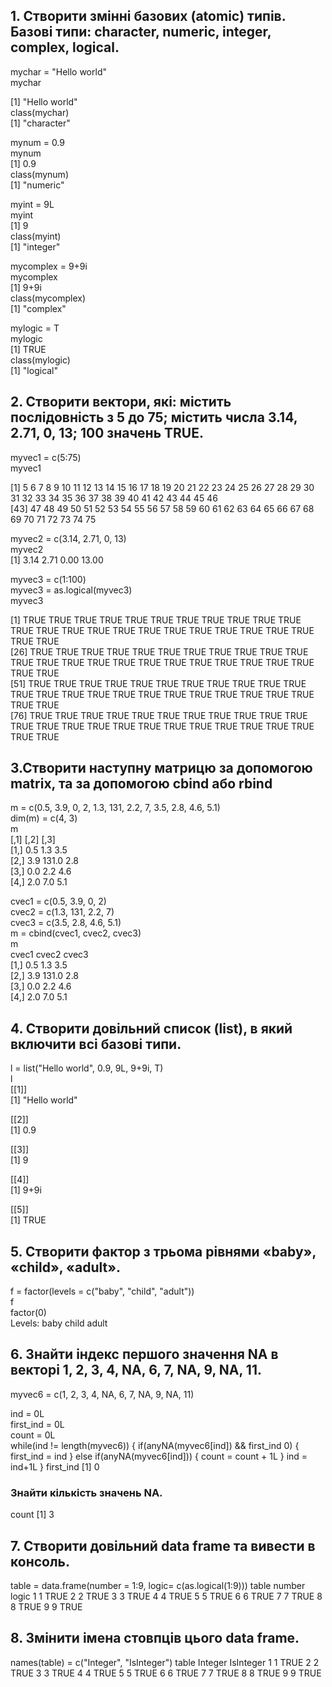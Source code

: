 ## 1. Створити змінні базових (atomic) типів. Базові типи: character, numeric, integer, complex, logical.

mychar = "Hello world"  
mychar  

[1] "Hello world"  
class(mychar)  
[1] "character"  
 
mynum = 0.9  
mynum  
[1] 0.9  
class(mynum)  
[1] "numeric"  
 
myint = 9L  
myint  
[1] 9  
class(myint)  
[1] "integer"  
 
mycomplex = 9+9i  
mycomplex  
[1] 9+9i  
class(mycomplex)  
[1] "complex"  
 
mylogic = T  
mylogic  
[1] TRUE  
class(mylogic)  
[1] "logical"  
 
## 2. Створити вектори, які: містить послідовність з 5 до 75; містить числа 3.14, 2.71, 0, 13; 100 значень TRUE.
 
myvec1 = c(5:75)  
myvec1  

[1]  5  6  7  8  9 10 11 12 13 14 15 16 17 18 19 20 21 22 23 24 25 26 27 28 29 30 31 32 33 34 35 36 37 38 39 40 41 42 43 44 45 46  
[43] 47 48 49 50 51 52 53 54 55 56 57 58 59 60 61 62 63 64 65 66 67 68 69 70 71 72 73 74 75  
 
myvec2 = c(3.14, 2.71, 0, 13)  
myvec2  
[1]  3.14  2.71  0.00 13.00  
 
myvec3 = c(1:100)  
myvec3 = as.logical(myvec3)  
myvec3  

[1] TRUE TRUE TRUE TRUE TRUE TRUE TRUE TRUE TRUE TRUE TRUE TRUE TRUE TRUE TRUE TRUE TRUE TRUE TRUE TRUE TRUE TRUE TRUE TRUE TRUE  
[26] TRUE TRUE TRUE TRUE TRUE TRUE TRUE TRUE TRUE TRUE TRUE TRUE TRUE TRUE TRUE TRUE TRUE TRUE TRUE TRUE TRUE TRUE TRUE TRUE TRUE  
[51] TRUE TRUE TRUE TRUE TRUE TRUE TRUE TRUE TRUE TRUE TRUE TRUE TRUE TRUE TRUE TRUE TRUE TRUE TRUE TRUE TRUE TRUE TRUE TRUE TRUE  
[76] TRUE TRUE TRUE TRUE TRUE TRUE TRUE TRUE TRUE TRUE TRUE TRUE TRUE TRUE TRUE TRUE TRUE TRUE TRUE TRUE TRUE TRUE TRUE TRUE TRUE  
 
## 3.Створити наступну матрицю за допомогою matrix, та за допомогою cbind або rbind

m = c(0.5, 3.9, 0, 2, 1.3, 131, 2.2, 7, 3.5, 2.8, 4.6, 5.1)  
dim(m) = c(4, 3)   
m  
     [,1]  [,2] [,3]  
[1,]  0.5   1.3  3.5  
[2,]  3.9 131.0  2.8  
[3,]  0.0   2.2  4.6  
[4,]  2.0   7.0  5.1  
 
cvec1 = c(0.5, 3.9, 0, 2)  
cvec2 = c(1.3, 131, 2.2, 7)  
cvec3 = c(3.5, 2.8, 4.6, 5.1)  
m = cbind(cvec1, cvec2, cvec3)  
m  
     cvec1 cvec2 cvec3  
[1,]   0.5   1.3   3.5  
[2,]   3.9 131.0   2.8  
[3,]   0.0   2.2   4.6  
[4,]   2.0   7.0   5.1  
 
## 4. Створити довільний список (list), в який включити всі базові типи.
l = list("Hello world", 0.9, 9L, 9+9i, T)  
l  
[[1]]  
[1] "Hello world"  

[[2]]  
[1] 0.9  

[[3]]  
[1] 9  

[[4]]  
[1] 9+9i  

[[5]]  
[1] TRUE  

 
## 5. Створити фактор з трьома рівнями «baby», «child», «adult».
f = factor(levels = c("baby", "child", "adult"))  
f  
factor(0)  
Levels: baby child adult  
 
## 6. Знайти індекс першого значення NA в векторі 1, 2, 3, 4, NA, 6, 7, NA, 9, NA, 11. 
 
myvec6 = c(1, 2, 3, 4, NA, 6, 7, NA, 9, NA, 11)  
 
 ind = 0L  
 first_ind = 0L  
 count = 0L  
 while(ind != length(myvec6)) {
   if(anyNA(myvec6[ind]) && first_ind  0) {
     first_ind = ind
   } else if(anyNA(myvec6[ind])) {
     count = count + 1L
   }
   ind = ind+1L
 }
 first_ind
[1] 0

### Знайти кількість значень NA.
 count
[1] 3
 
## 7. Створити довільний data frame та вивести в консоль.
 table = data.frame(number = 1:9, logic= c(as.logical(1:9)))
 table
  number logic
1      1  TRUE
2      2  TRUE
3      3  TRUE
4      4  TRUE
5      5  TRUE
6      6  TRUE
7      7  TRUE
8      8  TRUE
9      9  TRUE

## 8. Змінити імена стовпців цього data frame.
 names(table) = c("Integer", "IsInteger")
 table
  Integer IsInteger
1       1      TRUE
2       2      TRUE
3       3      TRUE
4       4      TRUE
5       5      TRUE
6       6      TRUE
7       7      TRUE
8       8      TRUE
9       9      TRUE
